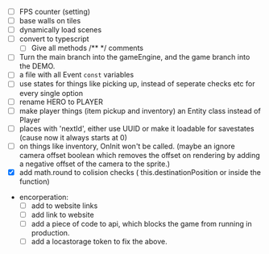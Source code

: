 - [ ] FPS counter (setting)
- [ ] base walls on tiles
- [ ] dynamically load scenes
- [ ] convert to typescript
    - [ ] Give all methods /** */ comments
- [ ] Turn the main branch into the gameEngine, and the game branch into the DEMO.
- [ ] a file with all Event `const` variables
- [ ] use states for things like picking up, instead of seperate checks etc for every single option
- [ ] rename HERO to PLAYER
- [ ] make player things (item pickup and inventory) an Entity class instead of Player
- [ ] places with 'nextId', either use UUID or make it loadable for savestates (cause now it always starts at 0)
- [ ] on things like inventory, OnInit won't be called. (maybe an ignore camera offset boolean which removes the offset on rendering by adding a negative offset of the camera to the sprite.)
- [x] add math.round to colision checks ( this.destinationPosition or inside the function)

- encorperation:
    - [ ] add to website links
    - [ ] add link to website
    - [ ] add a piece of code to api, which blocks the game from running in production.
    - [ ] add a locastorage token to fix the above.